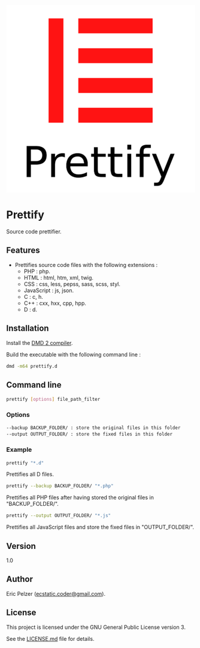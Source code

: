 ![](https://github.com/senselogic/PRETTIFY/blob/master/LOGO/prettify.png)

# Prettify

Source code prettifier.

## Features

* Prettifies source code files with the following extensions :
  * PHP : php.
  * HTML : html, htm, xml, twig.
  * CSS : css, less, pepss, sass, scss, styl.
  * JavaScript : js, json.
  * C : c, h.
  * C++ : cxx, hxx, cpp, hpp.
  * D : d.

## Installation

Install the [DMD 2 compiler](https://dlang.org/download.html).

Build the executable with the following command line :

```bash
dmd -m64 prettify.d
```

## Command line

```bash
prettify [options] file_path_filter
```

### Options

```bash
--backup BACKUP_FOLDER/ : store the original files in this folder
--output OUTPUT_FOLDER/ : store the fixed files in this folder
```

### Example

```bash
prettify "*.d"
```

Prettifies all D files.

```bash
prettify --backup BACKUP_FOLDER/ "*.php"
```

Prettifies all PHP files after having stored the original files in "BACKUP_FOLDER/".

```bash
prettify --output OUTPUT_FOLDER/ "*.js"
```

Prettifies all JavaScript files and store the fixed files in "OUTPUT_FOLDER/".

## Version

1.0

## Author

Eric Pelzer (ecstatic.coder@gmail.com).

## License

This project is licensed under the GNU General Public License version 3.

See the [LICENSE.md](LICENSE.md) file for details.
